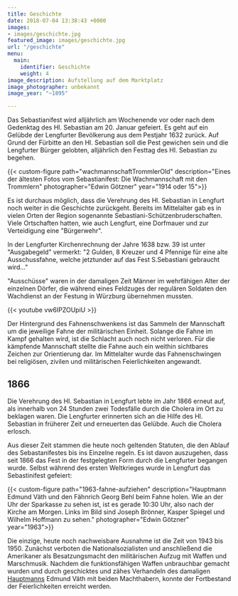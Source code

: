 ```yaml
---
title: Geschichte
date: 2018-07-04 13:38:43 +0000
images:
- images/geschichte.jpg
featured_image: images/geschichte.jpg
url: "/geschichte"
menu:
  main:
    identifier: Geschichte
    weight: 4
image_description: Aufstellung auf dem Marktplatz
image_photographer: unbekannt
image_year: "~1895"

---
```

Das Sebastianifest wird alljährlich am Wochenende vor oder nach dem Gedenktag des Hl. Sebastian am 20. Januar gefeiert. Es geht auf ein Gelübde der Lengfurter Bevölkerung aus dem Pestjahr 1632 zurück. Auf Grund der Fürbitte an den Hl. Sebastian soll die Pest gewichen sein und die Lengfurter Bürger gelobten, alljährlich den Festtag des Hl. Sebastian zu begehen.

<!--more-->

{{< custom-figure path="wachmannschaftTrommlerOld" description="Eines der ältesten Fotos vom Sebastianifest: Die Wachmannschaft mit den Trommlern" photographer="Edwin Götzner" year="1914 oder 15">}}

Es ist durchaus möglich, dass die Verehrung des Hl. Sebastian in Lengfurt noch weiter in die Geschichte zurückgeht. Bereits im Mittelalter gab es in vielen Orten der Region sogenannte Sebastiani-Schützenbruderschaften. Viele Ortschaften hatten, wie auch Lengfurt, eine Dorfmauer und zur Verteidigung eine "Bürgerwehr".

In der Lengfurter Kirchenrechnung der Jahre 1638 bzw. 39 ist unter "Ausgabegeld" vermerkt: "2 Gulden, 8 Kreuzer und 4 Pfennige für eine alte Ausschussfahne, welche jetztunder auf das Fest S.Sebastiani gebraucht wird..."

"Ausschüsse" waren in der damaligen Zeit Männer im wehrfähigen Alter der einzelnen Dörfer, die während eines Feldzuges der regulären Soldaten den Wachdienst an der Festung in Würzburg übernehmen mussten.

{{< youtube vw6IPZOUpiU >}}

Der Hintergrund des Fahnenschwenkens ist das Sammeln der Mannschaft um die jeweilige Fahne der militärischen Einheit. Solange die Fahne im Kampf gehalten wird, ist die Schlacht auch noch nicht verloren. Für die kämpfende Mannschaft stellte die Fahne auch ein weithin sichtbares Zeichen zur Orientierung dar. Im Mittelalter wurde das Fahnenschwingen bei religiösen, zivilen und militärischen Feierlichkeiten angewandt.

## 1866

Die Verehrung des Hl. Sebastian in Lengfurt lebte im Jahr 1866 erneut auf, als innerhalb von 24 Stunden zwei Todesfälle durch die Cholera im Ort zu beklagen waren. Die Lengfurter erinnerten sich an die Hilfe des Hl. Sebastian in früherer Zeit und erneuerten das Gelübde. Auch die Cholera erlosch.

Aus dieser Zeit stammen die heute noch geltenden Statuten, die den Ablauf des Sebastanifestes bis ins Einzelne regeln. Es ist davon auszugehen, dass seit 1866 das Fest in der festgelegten Form durch die Lengfurter begangen wurde. Selbst während des ersten Weltkrieges wurde in Lengfurt das Sebastinifest gefeiert:

{{< custom-figure path="1963-fahne-aufziehen" description="Hauptmann Edmund Väth und den Fähnrich Georg Behl beim Fahne holen. Wie an der Uhr der Sparkasse zu sehen ist, ist es gerade 10:30 Uhr, also nach der Kirche am Morgen. Links im Bild sind Joseph Brönner, Kasper Spiegel und Wilhelm Hoffmann zu sehen." photographer="Edwin Götzner" year="1963">}}

Die einzige, heute noch nachweisbare Ausnahme ist die Zeit von 1943 bis 1950. Zunächst verboten die Nationalsozialisten und anschließend die Amerikaner als Besatzungsmacht den militärischen Aufzug mit Waffen und Marschmusik. Nachdem die funktionsfähigen Waffen unbrauchbar gemacht wurden und durch geschicktes und zähes Verhandeln des damaligen [Hauptmanns](/dienstgrade#hauptmann) Edmund Väth mit beiden Machthabern, konnte der Fortbestand der Feierlichkeiten erreicht werden.